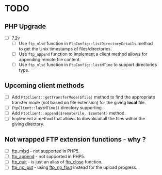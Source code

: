 # TODO

## PHP Upgrade

- [ ] 7.2v 
    - [ ] Use `ftp_mlsd` function in `FtpConfig::listDirectoryDetails` method to get the Unix timestamps of files/directories.
    - [ ] Use `ftp_append` function to implement a client method allows for appending remote file content.
    - [ ] Use `ftp_mlsd` function in `FtpConfig::lastMTime` to support directories type.

## Upcoming client methods

- [ ] Add `FtpClient::getTransferMode($file)` method to find the appropriate transfer mode (not based on file extension) for the giving **local** file.
- [ ] `FtpClient::lastMTime()` directory supporting.  
- [ ] Add `FtpClient::append($remoteFile, $content)` method.
- [ ] Implement a method that allows to download all the files within the giving directory.

## Not wrapped FTP extension functions - why ?

- [ ] [ftp_mlsd](https://www.php.net/manual/en/function.ftp-append.php) - not supported in PHP5. 
- [ ] [ftp_append](https://www.php.net/manual/en/function.ftp-mlsd.php) - not supported in PHP5. 
- [ ] [ftp_quit](https://www.php.net/manual/en/function.ftp-quit.php) - is just an alias of [ftp_close](https://www.php.net/manual/en/function.ftp-close.php) function.
- [ ] [ftp_np_put](https://www.php.net/manual/en/function.ftp-nb-put.php) - using [ftp_np_fput](https://www.php.net/manual/en/function.ftp-nb-fput.php) instead for the upload progress.